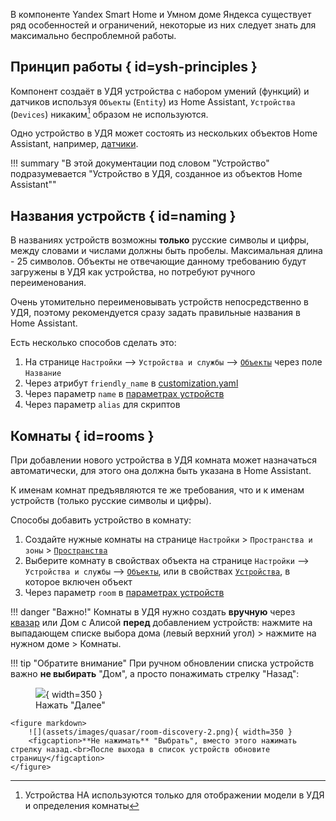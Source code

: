 В компоненте Yandex Smart Home и Умном доме Яндекса существует ряд особенностей и ограничений,
некоторые из них следует знать для максимально беспроблемной работы.

## Принцип работы { id=ysh-principles }
Компонент создаёт в УДЯ устройства с набором умений (функций) и датчиков используя `Объекты` (`Entity`) из Home Assistant,
`Устройства` (`Devices`) никаким[^1] образом не используются.
[^1]: Устройства HA используются только для отображении модели в УДЯ и определения комнаты

Одно устройство в УДЯ может состоять из нескольких объектов Home Assistant, например, [датчики](devices/sensor.md).

!!! summary "В этой документации под словом "Устройство" подразумевается "Устройство в УДЯ, созданное из объектов Home Assistant""

## Названия устройств { id=naming }
В названиях устройств возможны **только** русские символы и цифры, между словами и числами должны быть пробелы. Максимальная длина - 25 символов. Объекты не отвечающие данному требованию будут загружены в УДЯ как устройства, но потребуют ручного переименования.

Очень утомительно переименовывать устройств непосредственно в УДЯ, поэтому рекомендуется сразу задать правильные названия в Home Assistant.

Есть несколько способов сделать это:

1. На странице `Настройки` --> `Устройства и службы` --> [`Объекты`](https://my.home-assistant.io/redirect/entities/) через поле `Название`
2. Через атрибут `friendly_name` в [customization.yaml](https://www.home-assistant.io/docs/configuration/customizing-devices/)
3. Через параметр `name` в [параметрах устройств](config/entity.md)
4. Через параметр `alias` для скриптов

## Комнаты { id=rooms }
При добавлении нового устройства в УДЯ комната может назначаться автоматически, для этого она должна быть указана в Home Assistant.

К именам комнат предъявляются те же требования, что и к именам устройств (только русские символы и цифры).

Способы добавить устройство в комнату:

1. Создайте нужные комнаты на странице `Настройки` > `Пространства и зоны` > [`Пространства`](https://my.home-assistant.io/redirect/areas/)
2. Выберите комнату в свойствах объекта на cтранице `Настройки` --> `Устройства и службы` --> [`Объекты`](https://my.home-assistant.io/redirect/entities/),
или в свойствах [`Устройства`](https://my.home-assistant.io/redirect/devices/), в которое включен объект
3. Через параметр `room` в [параметрах устройств](config/entity.md)

!!! danger "Важно!"
    Комнаты в УДЯ нужно создать **вручную** через [квазар](quasar.md) или Дом с Алисой **перед** добавлением устройств:
    нажмите на выпадающем списке выбора дома (левый верхний угол) > нажмите на нужном доме > Комнаты.

!!! tip "Обратите внимание"
    При ручном обновлении списка устройств важно **не выбирать** "Дом", а просто понажимать стрелку "Назад":
    <figure markdown>
        ![](assets/images/quasar/room-discovery-1.png){ width=350 }
        <figcaption>Нажать "Далее"</figcaption>
    </figure>

    <figure markdown>
        ![](assets/images/quasar/room-discovery-2.png){ width=350 }
        <figcaption>**Не нажимать** "Выбрать", вместо этого нажимать стрелку назад.<br>После выхода в список устройств обновите страницу</figcaption>
    </figure>
